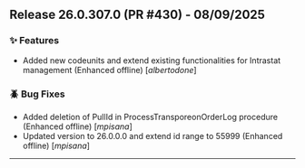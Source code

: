 ## Release 26.0.307.0 (PR #430) - 08/09/2025
### ✨ Features
  * Added new codeunits and extend existing functionalities for Intrastat management (Enhanced offline) [*albertodone*]

### 🪲 Bug Fixes
  * Added deletion of PullId in ProcessTransporeonOrderLog procedure (Enhanced offline) [*mpisana*]
  * Updated version to 26.0.0.0 and extend id range to 55999 (Enhanced offline) [*mpisana*]

---



